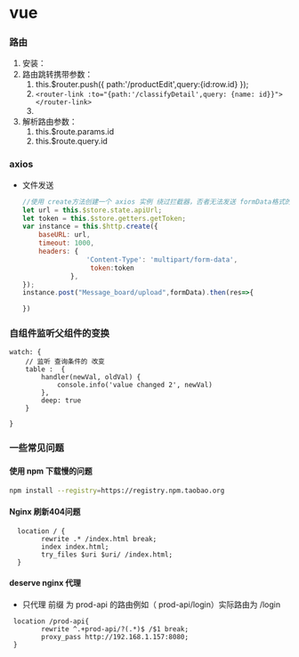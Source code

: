 # vue

### 路由

1. 安装：
2. 路由跳转携带参数：
   1. this.$router.push({ path:'/productEdit',query:{id:row.id} });
   2. ``<router-link :to="{path:'/classifyDetail',query: {name: id}}"></router-link>``
   3. 
3. 解析路由参数：
   1. this.$route.params.id 
   2. this.$route.query.id

### axios

- 文件发送

  ```js
  //使用 create方法创建一个 axios 实例 绕过拦截器，否者无法发送 formData格式的数据
  let url = this.$store.state.apiUrl;
  let token = this.$store.getters.getToken;
  var instance = this.$http.create({
      baseURL: url,
      timeout: 1000,
      headers: {
                  'Content-Type': 'multipart/form-data',
                   token:token
              },
  });
  instance.post("Message_board/upload",formData).then(res=>{
  
  })
  ```

### 自组件监听父组件的变换

```vue
watch: {
    // 监听 查询条件的 改变
    table :  {
        handler(newVal, oldVal) {
            console.info('value changed 2', newVal)
        },
        deep: true
    }

}
```

### 一些常见问题

#### 使用 npm 下载慢的问题

```bash
npm install --registry=https://registry.npm.taobao.org
```

#### Nginx 刷新404问题

```shell
  location / {
        rewrite .* /index.html break;
        index index.html;
        try_files $uri $uri/ /index.html;
  }

```

#### deserve nginx 代理  

- 只代理 前缀 为 prod-api 的路由例如（ prod-api/login）实际路由为 /login 

```shell
 location /prod-api{
        rewrite ^.+prod-api/?(.*)$ /$1 break;
        proxy_pass http://192.168.1.157:8080;
 }
```

